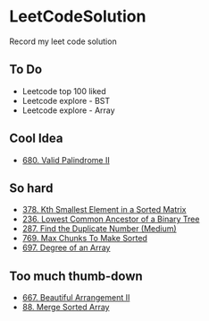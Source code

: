 # LeetCodeSolution
Record my leet code solution

## To Do

* Leetcode top 100 liked
* Leetcode explore - BST
* Leetcode explore - Array

## Cool Idea

* [680. Valid Palindrome II](https://leetcode.com/problems/valid-palindrome-ii/description/)

## So hard

* [378. Kth Smallest Element in a Sorted Matrix](https://leetcode.com/problems/kth-smallest-element-in-a-sorted-matrix/description/)
* [236. Lowest Common Ancestor of a Binary Tree](https://leetcode.com/problems/lowest-common-ancestor-of-a-binary-tree/description/)
* [287. Find the Duplicate Number (Medium)](https://leetcode.com/problems/find-the-duplicate-number/description/)
* [769. Max Chunks To Make Sorted](https://leetcode.com/problems/max-chunks-to-make-sorted/description/)
* [697. Degree of an Array](https://leetcode.com/problems/degree-of-an-array/description/)

## Too much thumb-down

* [667. Beautiful Arrangement II](https://leetcode.com/problems/beautiful-arrangement-ii/description/)
* [88. Merge Sorted Array](https://leetcode.com/problems/merge-sorted-array/description/)
